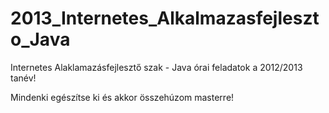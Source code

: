2013_Internetes_Alkalmazasfejleszto_Java
========================================

Internetes Alaklamazásfejlesztő szak - Java órai feladatok a 2012/2013 tanév!

Mindenki egészítse ki és akkor összehúzom masterre!
